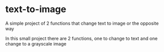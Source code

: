 # text-to-image
A simple project of 2 functions that change text to image or the opposite way

In this small project there are 2 functions, one to change to text and one change to a grayscale image
